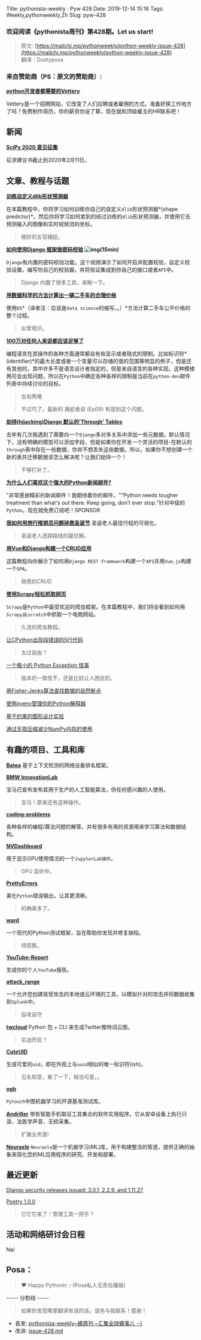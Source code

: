 Title: pythonista-weekly : Pyw 428
Date: 2019-12-14 15:16
Tags: Weekly,pythonweekly,Zh 
Slug: pyw-428

### 欢迎阅读《pythonista周刊》第428期。Let us start!


>原文: [https://mailchi.mp/pythonweekly/python-weekly-issue-428](https://mailchi.mp/pythonweekly/python-weekly-issue-428)  
>翻译：Dustyposa

### 来自赞助商（PS：原文的赞助商）:
**[python开发者都需要的Vettery](https://www.vettery.com/tech?utm_source=newsletter&utm_medium=pythonweekly&utm_term=tech&utm_content=grouped&utm_campaign=ad-77579)**  

Vettery是一个招聘网站，它改变了人们应聘或者雇佣的方式。准备好换工作地方了吗？免费制作简历，你的薪资你说了算，现在就和顶级雇主的HR联系吧！



## 新闻

**[SciPy 2020 意见征集](https://www.scipy2020.scipy.org/)**

征求建议书截止到2020年2月11日。




## 文章、教程与话题
**[训练自定义dlib形状预测器](https://www.pyimagesearch.com/2019/12/16/training-a-custom-dlib-shape-predictor/)**

在本篇教程中，你将学习如何训练你自己的自定义`dlib`形状预测器*(shape predictor)*。然后你将学习如何拿到的经过训练的`dlib`形状预测器，并使用它去预测输入的图像和实时视频流的坐标。

> 微妙的五官捕捉。

**[如何使用Django 框架做密码校验](https://www.youtube.com/watch?v=SRYBDmJlIck) ![img](https://gallery.mailchimp.com/e2e180baf855ac797ef407fc7/images/8def3887-e9e9-4a48-95e0-74045a6a23fc.png)*(15min)***

`Django`有内置的密码校验功能。这个视频演示了如何开启并配置校验，自定义校验设置，编写你自己的校验器，并将验证集成到你自己的接口或者`API`中。

> Django 内置了很多工具，来瞅一下。

**[用数据科学的方法计算出一辆二手车的合理价格](https://t.co/sVcObePjlO)** 

使用`DS`*（译者注：应该是`data science`的缩写。。）*方法计算二手车公平价格的整个过程。

> 似曾相识。

**[100万对任何人来说都应该足够了](https://lwn.net/SubscriberLink/807218/7589bd420fa9cfbe/)**

编程语言在其操作的各种方面通常都会有些显示或者隐式的限制。比如标识符*(identifier)*的最大长度或者一个变量可以存储的值的范围等明显的例子，但是还有其他的，其中许多不是语言设计者指定的，但是来自语言的各种实现。这种模棱两可会出现问题，所以在`Python`中确定各种各样的限制是当前在`python-dev`邮件列表中持续讨论的目标。

> 左右两难
>
> 不过巧了，最新的 捕蛇者说 (Ep09) 有提到这个问题。



**[劫持(hijacking)Django 默认的'Through' Tables](https://typenil.com/hijacking-default-django-through-tables/)**

去年有几次我遇到了需要向一个`Django`多对多关系中添加一些元数据。默认情况下，没有明确的模型可以添加字段，但是如果你在开发一个灵活的项目-在默认的`through`表中存在一些数据，你并不想丢失这些数据。所以，如果你不想创建一个新的表并迁移数据该怎么解决呢？让我们劫持一个！

> 不够打补丁。



**[为什么人们喜欢这个强大的Python新闻邮件?](https://powerfulpython.com/newsletter/?utm_source=pythonweekly&utm_medium=newsletter&utm_campaign=2019-12-19)**

"非常感谢精彩的新闻邮件！我期待着你的邮件。"“Python needs tougher treatment than what's out there. Keep going, don’t ever stop.“针对中级的`Python`。现在就免费订阅吧！SPONSOR



**[我如何用旅行推销员问题拯救圣诞节](https://t.co/LGeDuqINzt)** 
圣诞老人最佳行程的可视化。

> 圣诞老人选择路线的最优解。

**[用Vue和Django构建一个CRUD应用](https://codesource.io/build-a-crud-application-vue-and-django/)**

这篇教程向你展示了如何用`Django REST Framework`构建一个`API`并用`Vue.js`构建一个`SPA`。

> 熟悉的CRUD

**[使用Scrapy轻松抓取网页](https://www.scrapingbee.com/blog/web-scraping-with-scrapy/)**

`Scrapy`是`Python`中最受欢迎的爬虫框架。在本篇教程中，我们将会看到如何用`Scrapy`从`scratch`中抓取一个电商网站。

> 久违的爬虫教程。

[让CPython出现段错误的5行代码 ](https://gist.github.com/coolreader18/6dbe0be2ae2192e90e1a809f1624c694)

> 太过自由？

[一个极小的 Python Exception 怪事](https://aroberge.blogspot.com/2019/12/a-tiny-python-exception-oddity.html)

> 版本的一致性不，还是比较让人困扰的。

[用Fisher-Jenks算法查找数据的自然断点](https://pbpython.com/natural-breaks.html)

[使用pyenv管理你的Python解释器](https://www.marc-richter.info/using-pyenv-to-manage-your-python-interpreters/)

[基于约束的图形设计实验](https://www.anishathalye.com/2019/12/12/constraint-based-graphic-design/)

[通过无损压缩减少NumPy内存的使用](https://pythonspeed.com/articles/numpy-memory-footprint/)



## 有趣的项目、工具和库


**[Batea](https://github.com/delvelabs/batea)**
基于上下文检测的网络设备排名框架。

**[BMW InnovationLab](https://github.com/BMW-InnovationLab)**

宝马已宣布发布其用于生产的人工智能算法，供任何感兴趣的人使用。

> 宝马！原来还有这种操作。

**[coding-problems](https://github.com/MTrajK/coding-problems)**

各种各样的编程/算法问题的解答，并有很多有用的资源用来学习算法和数据结构。



**[NVDashboard](https://github.com/rapidsai/jupyterlab-nvdashboard)**

用于显示GPU使用情况的一个`JupyterLab插件`。

> GPU 监听中。

**[PrettyErrors](https://github.com/onelivesleft/PrettyErrors/)**

美化`Python`错误输出，让其更清晰。

> 的确美多了。

**[ward](https://github.com/darrenburns/ward)**

一个现代的Python测试框架，旨在帮助你发现并修复缺陷。

> 待观察。

**[YouTube-Report](https://github.com/A3M4/YouTube-Report)**

生成你的个人`YouTube`报告。



**[attack_range](https://github.com/splunk/attack_range)**

一个允许您创建易受攻击的本地或云环境的工具，以模拟针对的攻击并将数据收集到`Splunk`中。

> 自攻自守

**[twcloud](https://github.com/minimaxir/twcloud)**
Python 包 + CLI 来生成Twitter推特词云图。 

> 实战开启？

**[CuteUID](https://github.com/alexdredmon/cuteuid)**

生成可爱的`uid`，即在外观上与`uuid`相似的唯一标识符(ish)。

> 见名知意，看了一下，相当可爱。。

**[ogb](https://github.com/snap-stanford/ogb)**

`Pytouch`中图机器学习的开源基准测试库。



**[Andriller](https://github.com/den4uk/andriller)** 
带有智能手机取证工具集合的软件实用程序。它从安卓设备上执行只读、法医学声音、无损采集。

> 扩展业务面!

**[Neuraxle](https://github.com/Neuraxio/Neuraxle)**
`Neuraxle`是一个机器学习(ML)库，用于构建整洁的管道，提供正确的抽象来简化您的ML应用程序的研究、开发和部署。

## 最近更新

[Django security releases issued: 3.0.1, 2.2.9, and 1.11.27](https://www.djangoproject.com/weblog/2019/dec/18/security-releases/)

[Poetry 1.0.0](https://python-poetry.org/blog/announcing-poetry-1-0-0.html)

> 它它它来了！管理工具一把手？



## 活动和网络研讨会日程

Nai

## Posa：
> ❤️ Happy Pythonic ;-(Posa私人无责任播报)  





----- 分割线 -----

> 如果你发现哪里翻译有误的话，请务与我联系！感谢！
>




- 首发: [pythonista-weekly~蠎周刊 ~汇集全球蠎事儿 ;-)](http://weekly.pychina.org/python-weekly/pyw-428.html)
- 改进: [issue-428.md](https://github.com/PyChina/weekly/blob/master/content/python-weekly/issue%23428.md)


